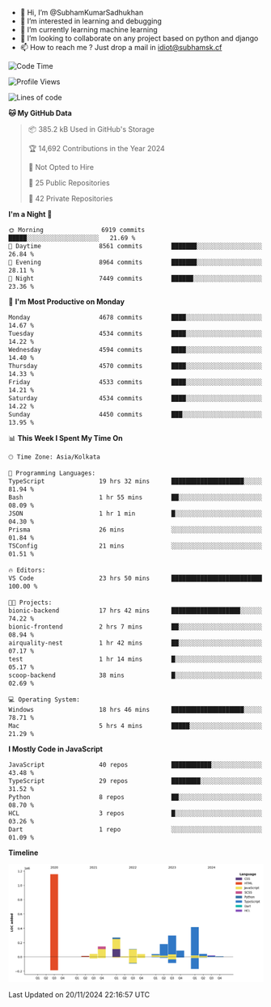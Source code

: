 - 👋 Hi, I’m @SubhamKumarSadhukhan
- 👀 I’m interested in learning and debugging
- 🌱 I’m currently learning machine learning
- 💞️ I’m looking to collaborate on any project based on python and django
- 📫 How to reach me ?
      Just drop a mail in idiot@subhamsk.cf

<!---
SubhamKumarSadhukhan/SubhamKumarSadhukhan is a ✨ special ✨ repository because its `README.md` (this file) appears on your GitHub profile.
You can click the Preview link to take a look at your changes.
--->


<!--START_SECTION:waka-->
![Code Time](http://img.shields.io/badge/Code%20Time-2%2C645%20hrs%2059%20mins-blue)

![Profile Views](http://img.shields.io/badge/Profile%20Views-1-blue)

![Lines of code](https://img.shields.io/badge/From%20Hello%20World%20I%27ve%20Written-2.9%20million%20lines%20of%20code-blue)

**🐱 My GitHub Data** 

> 📦 385.2 kB Used in GitHub's Storage 
 > 
> 🏆 14,692 Contributions in the Year 2024
 > 
> 🚫 Not Opted to Hire
 > 
> 📜 25 Public Repositories 
 > 
> 🔑 42 Private Repositories 
 > 
**I'm a Night 🦉** 

```text
🌞 Morning                6919 commits        █████░░░░░░░░░░░░░░░░░░░░   21.69 % 
🌆 Daytime                8561 commits        ███████░░░░░░░░░░░░░░░░░░   26.84 % 
🌃 Evening                8964 commits        ███████░░░░░░░░░░░░░░░░░░   28.11 % 
🌙 Night                  7449 commits        ██████░░░░░░░░░░░░░░░░░░░   23.36 % 
```
📅 **I'm Most Productive on Monday** 

```text
Monday                   4678 commits        ████░░░░░░░░░░░░░░░░░░░░░   14.67 % 
Tuesday                  4534 commits        ████░░░░░░░░░░░░░░░░░░░░░   14.22 % 
Wednesday                4594 commits        ████░░░░░░░░░░░░░░░░░░░░░   14.40 % 
Thursday                 4570 commits        ████░░░░░░░░░░░░░░░░░░░░░   14.33 % 
Friday                   4533 commits        ████░░░░░░░░░░░░░░░░░░░░░   14.21 % 
Saturday                 4534 commits        ████░░░░░░░░░░░░░░░░░░░░░   14.22 % 
Sunday                   4450 commits        ███░░░░░░░░░░░░░░░░░░░░░░   13.95 % 
```


📊 **This Week I Spent My Time On** 

```text
🕑︎ Time Zone: Asia/Kolkata

💬 Programming Languages: 
TypeScript               19 hrs 32 mins      ████████████████████░░░░░   81.94 % 
Bash                     1 hr 55 mins        ██░░░░░░░░░░░░░░░░░░░░░░░   08.09 % 
JSON                     1 hr 1 min          █░░░░░░░░░░░░░░░░░░░░░░░░   04.30 % 
Prisma                   26 mins             ░░░░░░░░░░░░░░░░░░░░░░░░░   01.84 % 
TSConfig                 21 mins             ░░░░░░░░░░░░░░░░░░░░░░░░░   01.51 % 

🔥 Editors: 
VS Code                  23 hrs 50 mins      █████████████████████████   100.00 % 

🐱‍💻 Projects: 
bionic-backend           17 hrs 42 mins      ███████████████████░░░░░░   74.22 % 
bionic-frontend          2 hrs 7 mins        ██░░░░░░░░░░░░░░░░░░░░░░░   08.94 % 
airquality-nest          1 hr 42 mins        ██░░░░░░░░░░░░░░░░░░░░░░░   07.17 % 
test                     1 hr 14 mins        █░░░░░░░░░░░░░░░░░░░░░░░░   05.17 % 
scoop-backend            38 mins             █░░░░░░░░░░░░░░░░░░░░░░░░   02.69 % 

💻 Operating System: 
Windows                  18 hrs 46 mins      ████████████████████░░░░░   78.71 % 
Mac                      5 hrs 4 mins        █████░░░░░░░░░░░░░░░░░░░░   21.29 % 
```

**I Mostly Code in JavaScript** 

```text
JavaScript               40 repos            ███████████░░░░░░░░░░░░░░   43.48 % 
TypeScript               29 repos            ████████░░░░░░░░░░░░░░░░░   31.52 % 
Python                   8 repos             ██░░░░░░░░░░░░░░░░░░░░░░░   08.70 % 
HCL                      3 repos             █░░░░░░░░░░░░░░░░░░░░░░░░   03.26 % 
Dart                     1 repo              ░░░░░░░░░░░░░░░░░░░░░░░░░   01.09 % 
```



**Timeline**

![Lines of Code chart](https://raw.githubusercontent.com/SubhamKumarSadhukhan/SubhamKumarSadhukhan/main/assets/bar_graph.png)


 Last Updated on 20/11/2024 22:16:57 UTC
<!--END_SECTION:waka-->
